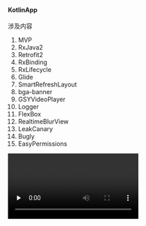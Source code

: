 #### KotlinApp
涉及内容<br>
1.  MVP
2.  RxJava2
3.  Retrofit2
4.  RxBinding
5.  RxLifecycle
6.  Glide
7.  SmartRefreshLayout
8.  bga-banner
9.  GSYVideoPlayer
10. Logger
11. FlexBox
12. RealtimeBlurView
13. LeakCanary
14. Bugly
15. EasyPermissions

<video id="video" controls="" preload="none">
      <source id="mp4" src="./preview.mp4" type="video/mp4">
</video>